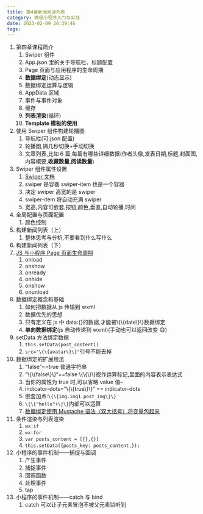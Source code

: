 ```yaml
---
title: 第4章新闻阅读列表
category: 微信小程序入门与实战
date: 2023-02-09 20:39:46
tags:
---
```


<ol>
<li>第四章课程简介<ol>
<li>Swiper 组件</li>
<li>App.json 里的关于导航栏、标题配置</li>
<li>Page 页面与应用程序的生命周期</li>
<li><strong>数据绑定</strong>(动态显示)</li>
<li>数据绑定运算与逻辑</li>
<li>AppData 区域</li>
<li>事件与事件对象</li>
<li>缓存</li>
<li><strong>列表渲染</strong>(循环)</li>
<li><strong>Template 模板的使用</strong></li>
</ol>
</li>
<li>使用 Swiper 组件构建轮播图<ol>
<li>导航栏(可.json 配置)</li>
<li>轮播图,隔几秒切换+手动切换</li>
<li>文章列表,比如 6 篇,每篇有哪些详细数据(作者头像,发表日期,标题,封面图,内容概要,<strong>收藏数量</strong>,<strong>阅读数量</strong>)</li>
</ol>
</li>
<li>Swiper 组件属性设置<ol>
<li><a target="_blank" rel="noopener" href="https://developers.weixin.qq.com/miniprogram/dev/component/swiper.html">Swiper 文档</a></li>
<li>swiper 是容器 swiper-item 也是一个容器</li>
<li>决定 swiper 高宽的是 swiper</li>
<li>swiper-item 将自动充满 swiper</li>
<li>宽高,内容可嵌套,按钮,颜色,垂直,自动轮播,时间</li>
</ol>
</li>
<li>全局配置与页面配置<ol>
<li>颜色控制</li>
</ol>
</li>
<li>构建新闻列表（上）<ol>
<li>整体思考与分析,不要看到什么写什么</li>
</ol>
</li>
<li>构建新闻列表（下）</li>
<li><a target="_blank" rel="noopener" href="https://developers.weixin.qq.com/miniprogram/dev/framework/app-service/page-life-cycle.html">JS 与小程序 Page 页面生命周期</a><ol>
<li>onload</li>
<li>onshow</li>
<li>onready</li>
<li>onhide</li>
<li>onshow</li>
<li>onunload</li>
</ol>
</li>
<li>数据绑定概念和基础<ol>
<li>如何把数据从 js 传输到 wxml</li>
<li>数据优先的思想</li>
<li>只有定义在 js 中 data:{}的数据,才能被\{\{date\}\}数据绑定</li>
<li><strong>单向数据绑定</strong>(js 自动传递到 wxml)(手动也可以返回改变 😋)</li>
</ol>
</li>
<li>setData 方法绑定数据<ol>
<li><code>this.setData(post_content1)</code></li>
<li><code>src="\{\{avatar\}\}"</code>引号不能去掉</li>
</ol>
</li>
<li>数据绑定的扩展用法<ol>
<li>“false”==true 普通字符串</li>
<li>“\{\{false\}\}“==false \{\{\}\}视作运算标记,里面的内容表示表达式</li>
<li>当你的属性为 true 时,可以省略 value 值–</li>
<li>indicator-dots=”\{\{true\}\}“ == indicator-dots</li>
<li>嵌套加点:<code>\{\{img.img1.post_img\}\}</code></li>
<li><code>\{\{"hello"+\}\}</code>内部可以运算</li>
<li><a target="_blank" rel="noopener" href="https://developers.weixin.qq.com/miniprogram/dev/reference/wxml/data.html">数据绑定使用 Mustache 语法（双大括号）将变量包起来</a></li>
</ol>
</li>
<li>条件渲染与列表渲染<ol>
<li><code>wx:if</code></li>
<li><code>wx:for</code></li>
<li><code>var posts_content = [{},{}]</code></li>
<li><code>this.setData({posts_key: posts_content,});</code></li>
</ol>
</li>
<li>小程序的事件机制——捕捉与回调<ol>
<li>产生事件</li>
<li>捕捉事件</li>
<li>回调函数</li>
<li>处理事件</li>
<li>tap</li>
</ol>
</li>
<li>小程序的事件机制——catch 与 bind<ol>
<li>catch 可以让子元素冒泡不被父元素监听到</li>
</ol>
</li>
</ol>
